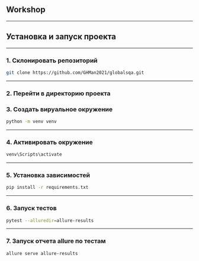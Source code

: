 ## Workshop
----
## Установка и запуск проекта
----
### 1. Склонировать репозиторий

```bash
git clone https://github.com/GHMan2021/globalsqa.git
```
----
### 2. Перейти в директорию проекта
### 3. Создать вируальное окружение

```bash
python -m venv venv
```
----
### 4. Активировать окружение
```bash
venv\Scripts\activate
```
----
### 5. Установка зависимостей
```bash
pip install -r requirements.txt
```
----
### 6. Запуск тестов
```bash
pytest --alluredir=allure-results
```
----
### 7. Запуск отчета allure по тестам
```bash
allure serve allure-results
```
